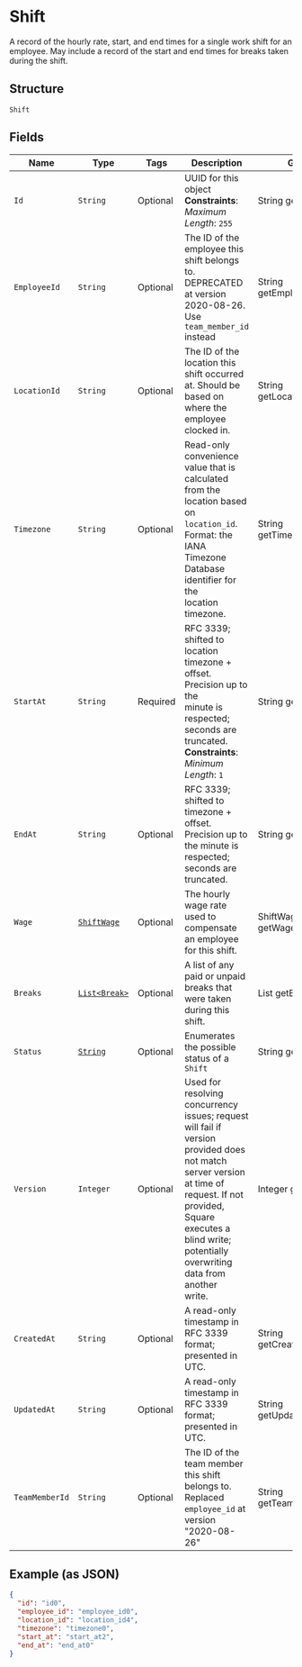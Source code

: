 
# Shift

A record of the hourly rate, start, and end times for a single work shift
for an employee. May include a record of the start and end times for breaks
taken during the shift.

## Structure

`Shift`

## Fields

| Name | Type | Tags | Description | Getter |
|  --- | --- | --- | --- | --- |
| `Id` | `String` | Optional | UUID for this object<br>**Constraints**: *Maximum Length*: `255` | String getId() |
| `EmployeeId` | `String` | Optional | The ID of the employee this shift belongs to. DEPRECATED at version 2020-08-26. Use `team_member_id` instead | String getEmployeeId() |
| `LocationId` | `String` | Optional | The ID of the location this shift occurred at. Should be based on<br>where the employee clocked in. | String getLocationId() |
| `Timezone` | `String` | Optional | Read-only convenience value that is calculated from the location based<br>on `location_id`. Format: the IANA Timezone Database identifier for the<br>location timezone. | String getTimezone() |
| `StartAt` | `String` | Required | RFC 3339; shifted to location timezone + offset. Precision up to the<br>minute is respected; seconds are truncated.<br>**Constraints**: *Minimum Length*: `1` | String getStartAt() |
| `EndAt` | `String` | Optional | RFC 3339; shifted to timezone + offset. Precision up to the minute is<br>respected; seconds are truncated. | String getEndAt() |
| `Wage` | [`ShiftWage`](/doc/models/shift-wage.md) | Optional | The hourly wage rate used to compensate an employee for this shift. | ShiftWage getWage() |
| `Breaks` | [`List<Break>`](/doc/models/break.md) | Optional | A list of any paid or unpaid breaks that were taken during this shift. | List<Break> getBreaks() |
| `Status` | [`String`](/doc/models/shift-status.md) | Optional | Enumerates the possible status of a `Shift` | String getStatus() |
| `Version` | `Integer` | Optional | Used for resolving concurrency issues; request will fail if version<br>provided does not match server version at time of request. If not provided,<br>Square executes a blind write; potentially overwriting data from another<br>write. | Integer getVersion() |
| `CreatedAt` | `String` | Optional | A read-only timestamp in RFC 3339 format; presented in UTC. | String getCreatedAt() |
| `UpdatedAt` | `String` | Optional | A read-only timestamp in RFC 3339 format; presented in UTC. | String getUpdatedAt() |
| `TeamMemberId` | `String` | Optional | The ID of the team member this shift belongs to. Replaced `employee_id` at version "2020-08-26" | String getTeamMemberId() |

## Example (as JSON)

```json
{
  "id": "id0",
  "employee_id": "employee_id0",
  "location_id": "location_id4",
  "timezone": "timezone0",
  "start_at": "start_at2",
  "end_at": "end_at0"
}
```

